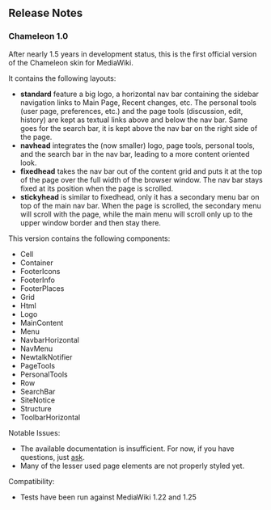 ## Release Notes

### Chameleon 1.0

After nearly 1.5 years in development status, this is the first official version
of the Chameleon skin for MediaWiki.

It contains the following layouts:
* __standard__ feature a big logo, a horizontal nav bar containing the  sidebar
  navigation links to Main Page, Recent changes, etc. The personal tools (user
  page, preferences, etc.) and the page tools (discussion, edit, history) are
  kept as textual links above and below the nav bar. Same goes for the search
  bar, it is kept above the nav bar on the right side of the page.
* __navhead__ integrates the (now smaller) logo, page tools, personal tools, and
  the search bar in the nav bar, leading to a more content oriented look.
* __fixedhead__ takes the nav bar out of the content grid and puts it at the top
  of the page over the full width of the browser window. The nav bar stays fixed
  at its position when the page is scrolled.
* __stickyhead__ is similar to fixedhead, only it has a secondary menu bar on
  top of the main nav bar. When the page is scrolled, the secondary menu will
  scroll with the page, while the main menu will scroll only up to the upper
  window border and then stay there.

This version contains the following components:
* Cell
* Container
* FooterIcons
* FooterInfo
* FooterPlaces
* Grid
* Html
* Logo
* MainContent
* Menu
* NavbarHorizontal
* NavMenu
* NewtalkNotifier
* PageTools
* PersonalTools
* Row
* SearchBar
* SiteNotice
* Structure
* ToolbarHorizontal

Notable Issues:
* The available documentation is insufficient. For now, if you have questions,
  just [ask](contact.md).
* Many of the lesser used page elements are not properly styled yet.

Compatibility:
* Tests have been run against MediaWiki 1.22 and 1.25
